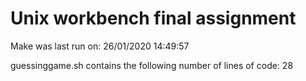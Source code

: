 # Unix workbench final assignment

Make was last run on: 
26/01/2020 14:49:57

guessinggame.sh contains the following number of lines of code:
28
